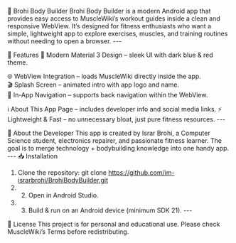 💪 Brohi Body Builder  Brohi Body Builder is a modern Android app that provides easy access to MuscleWiki’s workout guides inside a clean and responsive WebView. It’s designed for fitness enthusiasts who want a simple, lightweight app to explore exercises, muscles, and training routines without needing to open a browser.   ---

🚀 Features  📱 Modern Material 3 Design – sleek UI with dark blue & red theme.  

🌐 WebView Integration – loads MuscleWiki directly inside the app.  
🎬 Splash Screen – animated intro with app logo and name.  
🔄 In-App Navigation – supports back navigation within the WebView. 

ℹ️ About This App Page – includes developer info and social media links. 
⚡ Lightweight & Fast – no unnecessary bloat, just pure fitness resources.    --- 

📖 About the Developer  This app is created by Israr Brohi, a Computer Science student, electronics repairer, and passionate fitness learner. The goal is to merge technology + bodybuilding knowledge into one handy app.   --- 
📥 Installation  
1. Clone the repository:  git clone https://github.com/im-israrbrohi/BrohiBodyBuilder.git
2.  2. Open in Android Studio.
3.  3. Build & run on an Android device (minimum SDK 21).     ---

 📜 License  This project is for personal and educational use. Please check MuscleWiki’s Terms before redistributing.
